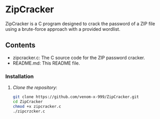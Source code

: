 # ZipCracker

ZipCracker is a C program designed to crack the password of a ZIP file using a brute-force approach with a provided wordlist.

## Contents

- zipcracker.c: The C source code for the ZIP password cracker.
- README.md: This README file.

### Installation

1. *Clone the repository*:
   
   ```bash
   git clone https://github.com/venom-x-999/ZipCracker.git
   cd ZipCracker
   chmod +x zipcracker.c
   ./zipcrzcker.c
